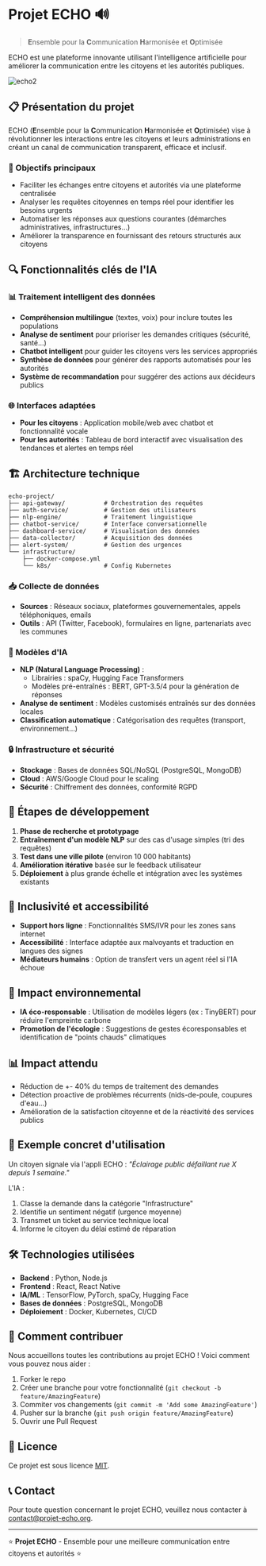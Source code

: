 # Projet ECHO 🔊

> **E**nsemble pour la **C**ommunication **H**armonisée et **O**ptimisée

ECHO est une plateforme innovante utilisant l'intelligence artificielle pour améliorer la communication entre les citoyens et les autorités publiques.

![echo2](https://github.com/user-attachments/assets/ab81e7dc-1fe4-4df0-a2e6-76131afcf77b)


## 📋 Présentation du projet

ECHO (**E**nsemble pour la **C**ommunication **H**armonisée et **O**ptimisée) vise à révolutionner les interactions entre les citoyens et leurs administrations en créant un canal de communication transparent, efficace et inclusif.

### 🎯 Objectifs principaux

- Faciliter les échanges entre citoyens et autorités via une plateforme centralisée
- Analyser les requêtes citoyennes en temps réel pour identifier les besoins urgents
- Automatiser les réponses aux questions courantes (démarches administratives, infrastructures...)
- Améliorer la transparence en fournissant des retours structurés aux citoyens

## 🔍 Fonctionnalités clés de l'IA

### 📊 Traitement intelligent des données

- **Compréhension multilingue** (textes, voix) pour inclure toutes les populations
- **Analyse de sentiment** pour prioriser les demandes critiques (sécurité, santé...)
- **Chatbot intelligent** pour guider les citoyens vers les services appropriés
- **Synthèse de données** pour générer des rapports automatisés pour les autorités
- **Système de recommandation** pour suggérer des actions aux décideurs publics

### 🌐 Interfaces adaptées

- **Pour les citoyens** : Application mobile/web avec chatbot et fonctionnalité vocale
- **Pour les autorités** : Tableau de bord interactif avec visualisation des tendances et alertes en temps réel

## 🏗️ Architecture technique

```
echo-project/  
├── api-gateway/           # Orchestration des requêtes  
├── auth-service/          # Gestion des utilisateurs  
├── nlp-engine/            # Traitement linguistique  
├── chatbot-service/       # Interface conversationnelle  
├── dashboard-service/     # Visualisation des données  
├── data-collector/        # Acquisition des données  
├── alert-system/          # Gestion des urgences  
└── infrastructure/  
    ├── docker-compose.yml  
    └── k8s/               # Config Kubernetes
```

### 📥 Collecte de données

- **Sources** : Réseaux sociaux, plateformes gouvernementales, appels téléphoniques, emails
- **Outils** : API (Twitter, Facebook), formulaires en ligne, partenariats avec les communes

### 🧠 Modèles d'IA

- **NLP (Natural Language Processing)** :
  - Librairies : spaCy, Hugging Face Transformers
  - Modèles pré-entraînés : BERT, GPT-3.5/4 pour la génération de réponses
- **Analyse de sentiment** : Modèles customisés entraînés sur des données locales
- **Classification automatique** : Catégorisation des requêtes (transport, environnement...)

### 🔒 Infrastructure et sécurité

- **Stockage** : Bases de données SQL/NoSQL (PostgreSQL, MongoDB)
- **Cloud** : AWS/Google Cloud pour le scaling
- **Sécurité** : Chiffrement des données, conformité RGPD

## 🚀 Étapes de développement

1. **Phase de recherche et prototypage**
2. **Entraînement d'un modèle NLP** sur des cas d'usage simples (tri des requêtes)
3. **Test dans une ville pilote** (environ 10 000 habitants)
4. **Amélioration itérative** basée sur le feedback utilisateur
5. **Déploiement** à plus grande échelle et intégration avec les systèmes existants

## 🌈 Inclusivité et accessibilité

- **Support hors ligne** : Fonctionnalités SMS/IVR pour les zones sans internet
- **Accessibilité** : Interface adaptée aux malvoyants et traduction en langues des signes
- **Médiateurs humains** : Option de transfert vers un agent réel si l'IA échoue

## 🌱 Impact environnemental

- **IA éco-responsable** : Utilisation de modèles légers (ex : TinyBERT) pour réduire l'empreinte carbone
- **Promotion de l'écologie** : Suggestions de gestes écoresponsables et identification de "points chauds" climatiques

## 📊 Impact attendu

- Réduction de +- 40% du temps de traitement des demandes
- Détection proactive de problèmes récurrents (nids-de-poule, coupures d'eau...)
- Amélioration de la satisfaction citoyenne et de la réactivité des services publics

## 🔗 Exemple concret d'utilisation

Un citoyen signale via l'appli ECHO : *"Éclairage public défaillant rue X depuis 1 semaine."*  

L'IA :
1. Classe la demande dans la catégorie "Infrastructure"
2. Identifie un sentiment négatif (urgence moyenne)
3. Transmet un ticket au service technique local
4. Informe le citoyen du délai estimé de réparation

## 🛠️ Technologies utilisées

- **Backend** : Python, Node.js
- **Frontend** : React, React Native
- **IA/ML** : TensorFlow, PyTorch, spaCy, Hugging Face
- **Bases de données** : PostgreSQL, MongoDB
- **Déploiement** : Docker, Kubernetes, CI/CD

## 🤝 Comment contribuer

Nous accueillons toutes les contributions au projet ECHO ! Voici comment vous pouvez nous aider :

1. Forker le repo
2. Créer une branche pour votre fonctionnalité (`git checkout -b feature/AmazingFeature`)
3. Commiter vos changements (`git commit -m 'Add some AmazingFeature'`)
4. Pusher sur la branche (`git push origin feature/AmazingFeature`)
5. Ouvrir une Pull Request

## 📄 Licence

Ce projet est sous licence [MIT](LICENSE.md).

## 📞 Contact

Pour toute question concernant le projet ECHO, veuillez nous contacter à [contact@projet-echo.org](mailto:contact@projet-echo.org).

---

⭐ **Projet ECHO** - Ensemble pour une meilleure communication entre citoyens et autorités ⭐
